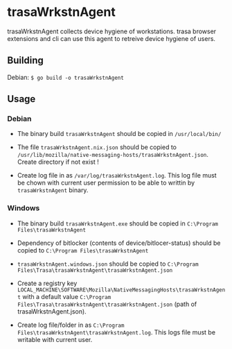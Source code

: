 # trasaWrkstnAgent

trasaWrkstnAgent collects device hygiene of workstations. trasa browser extensions and cli can use this agent to retreive device hygiene of users.

## Building

Debian: `$ go build -o trasaWrkstnAgent`

## Usage

### Debian

- The binary build `trasaWrkstnAgent` should be copied in `/usr/local/bin/`

- The file `trasaWrkstnAgent.nix.json` should be copied to `/usr/lib/mozilla/native-messaging-hosts/trasaWrkstnAgent.json`. Create directory if not exist !

- Create log file in as `/var/log/trasaWrkstnAgent.log`. This log file must be chown with current user permission to be able to writtin by `trasaWrkstnAgent` binary.

### Windows

- The binary build `trasaWrkstnAgent.exe` should be copied in `C:\Program Files\trasaWrkstnAgent`

- Dependency of bitlocker (contents of device/bitlocer-status) should be copied to `C:\Program Files\trasaWrkstnAgent`

- `trasaWrkstnAgent.windows.json` should be copied to `C:\Program Files\Trasa\trasaWrkstnAgent\trasaWrkstnAgent.json`

- Create a registry key `LOCAL_MACHINE\SOFTWARE\Mozilla\NativeMessagingHosts\trasaWrkstnAgent` with a default value `C:\Program Files\Trasa\trasaWrkstnAgent\trasaWrkstnAgent.json` (path of trasaWrkstnAgent.json).

- Create log file/folder in as `C:\Program Files\trasaWrkstnAgent\trasaWrkstnAgent.log`. This logs file must be writable with current user.
